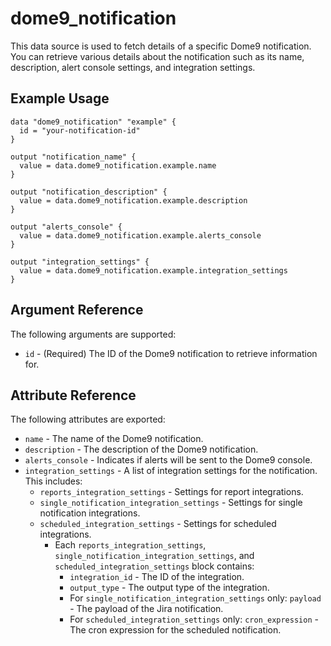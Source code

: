 ﻿---
layout: "dome9"
page_title: "Check Point CloudGuard Dome9: dome9_notification"
sidebar_current: "docs-data-source-dome9-notification"
description: |- 
  Fetches details of a specific Dome9 notification.
---

# dome9\_notification

This data source is used to fetch details of a specific Dome9 notification. You can retrieve various details about the notification such as its name, description, alert console settings, and integration settings.

## Example Usage

```hcl
data "dome9_notification" "example" {
  id = "your-notification-id"
}

output "notification_name" {
  value = data.dome9_notification.example.name
}

output "notification_description" {
  value = data.dome9_notification.example.description
}

output "alerts_console" {
  value = data.dome9_notification.example.alerts_console
}

output "integration_settings" {
  value = data.dome9_notification.example.integration_settings
}
```

## Argument Reference

The following arguments are supported:

- `id` - (Required) The ID of the Dome9 notification to retrieve information for.

## Attribute Reference

The following attributes are exported:

- `name` - The name of the Dome9 notification.
- `description` - The description of the Dome9 notification.
- `alerts_console` - Indicates if alerts will be sent to the Dome9 console.
- `integration_settings` - A list of integration settings for the notification. This includes:
  - `reports_integration_settings` - Settings for report integrations.
  - `single_notification_integration_settings` - Settings for single notification integrations.
  - `scheduled_integration_settings` - Settings for scheduled integrations.
    - Each `reports_integration_settings`, `single_notification_integration_settings`, and `scheduled_integration_settings` block contains:
      - `integration_id` - The ID of the integration.
      - `output_type` - The output type of the integration.
      - For `single_notification_integration_settings` only: `payload` - The payload of the Jira notification.
      - For `scheduled_integration_settings` only: `cron_expression` - The cron expression for the scheduled notification.